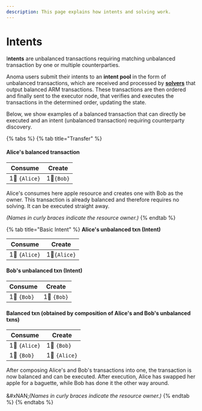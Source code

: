 ```yaml
---
description: This page explains how intents and solving work.
---
```


# Intents

I**ntents** are unbalanced transactions requiring matching unbalanced transaction by one or multiple counterparties.&#x20;

Anoma users submit their intents to an **intent pool** in the form of unbalanced transactions, which are received and processed by [**solvers**](../services/solving.md) that output balanced ARM transactions. These transactions are then ordered and finally sent to the executor node, that verifies and executes the transactions in the determined order, updating the state.

Below, we show examples of a balanced transaction that can directly be executed and an intent (unbalanced transaction) requiring counterparty discovery.

{% tabs %}
{% tab title="Transfer" %}
#### **Alice's balanced transaction**

| Consume       | Create     |
| ------------- | ---------- |
| 1🍏 `{Alice}` | 1🍏`{Bob}` |

Alice's consumes here apple resource and creates one with Bob as the owner. This transaction is already balanced and therefore requires no solving. It can be executed straight away.

_(Names in curly braces indicate the resource owner.)_
{% endtab %}

{% tab title="Basic Intent" %}
**Alice's unbalanced txn (Intent)**

| Consume       | Create       |
| ------------- | ------------ |
| 1🍏 `{Alice}` | 1🥖`{Alice}` |

#### **Bob's unbalanced txn (Intent)**

| Consume     | Create      |
| ----------- | ----------- |
| 1🥖 `{Bob}` | 1🍏 `{Bob}` |

#### Balanced txn (obtained by composition of Alice's and Bob's unbalanced txns)

| Consume       | Create        |
| ------------- | ------------- |
| 1🍏 `{Alice}` | 1🍏 `{Bob}`   |
| 1🥖 `{Bob}`   | 1🥖 `{Alice}` |

After composing Alice's and Bob's transactions into one, the transaction is now balanced and can be executed. After execution, Alice has swapped her apple for a baguette, while Bob has done it the other way around.\
\
&#xNAN;_(Names in curly braces indicate the resource owner.)_
{% endtab %}
{% endtabs %}



